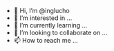 - 👋 Hi, I’m @inglucho
- 👀 I’m interested in ...
- 🌱 I’m currently learning ...
- 💞️ I’m looking to collaborate on ...
- 📫 How to reach me ...

<!---
inglucho/inglucho is a ✨ special ✨ repository because its `README.md` (this file) appears on your GitHub profile.
You can click the Preview link to take a look at your changes.
--->
